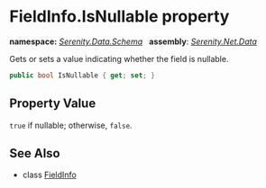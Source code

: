 # FieldInfo.IsNullable property
**namespace:** *[Serenity.Data.Schema](../../README.md#serenity.data.schema-namespace)*   **assembly**: *[Serenity.Net.Data](../../README.md)*

Gets or sets a value indicating whether the field is nullable.

```csharp
public bool IsNullable { get; set; }
```

## Property Value

`true` if nullable; otherwise, `false`.

## See Also

* class [FieldInfo](../FieldInfo.md)